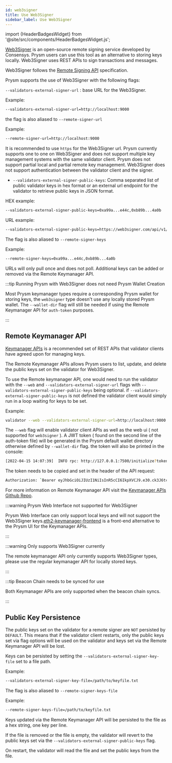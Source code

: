 ```yaml
---
id: web3signer
title: Use Web3Signer
sidebar_label: Use Web3Signer
---
```


import {HeaderBadgesWidget} from '@site/src/components/HeaderBadgesWidget.js';

<HeaderBadgesWidget />

[Web3Signer](https://github.com/ConsenSys/web3signer) is an open-source remote signing service developed by Consensys. Prysm users can use this tool as an alternative to storing keys locally. Web3Signer uses REST APIs to sign transactions and messages.

Web3Signer follows the [Remote Signing API](https://github.com/ethereum/remote-signing-api) specification.

Prysm supports the use of Web3Signer with the following flags:

`--validators-external-signer-url` : base URL for the Web3Signer.

Example:

```sh
--validators-external-signer-url=http://localhost:9000
```

the flag is also aliased to `--remote-signer-url`

Example:

```sh
--remote-signer-url=http://localhost:9000
```

It is recommended to use `https` for the Web3Signer url. Prysm currently supports one to one on Web3Signer and does not support multiple key management systems with the same validator client. Prysm does not support partial local and partial remote key management. Web3Signer does not support authentication between the validator client and the signer.


- `--validators-external-signer-public-keys`: Comma separated list of public validator keys in hex format or an external url endpoint for the validator to retrieve public keys in JSON format.

HEX example:

```sh
--validators-external-signer-public-keys=0xa99a...e44c,0xb89b...4a0b
```

URL example:

```sh
--validators-external-signer-public-keys=https://web3signer.com/api/v1/eth2/publicKeys
```

The flag is also aliased to `--remote-signer-keys`

Example:

```sh
--remote-signer-keys=0xa99a...e44c,0xb89b...4a0b
```

URLs will only pull once and does not poll. Additional keys can be added or removed via the Remote Keymanager API.

:::tip Running Prysm with Web3Signer does not need Prysm Wallet Creation

Most Prysm keymanager types require a corresponding Prysm wallet for storing keys, the `web3signer` type doesn't use any locally stored Prysm wallet.
The `--wallet-dir` flag will still be needed if using the Remote Keymanager API for `auth-token` purposes.

:::

## Remote Keymanager API 

[Keymanager APIs](https://github.com/ethereum/keymanager-APIs) is a recommended set of REST APIs that validator clients have agreed upon for managing keys.

The Remote Keymanager APIs allows Prysm users to list, update, and delete the public keys set on the validator for Web3Signer.

To use the Remote keymanager API, one would need to run the validator with the `--web` and `--validators-external-signer-url` flags with `--validators-external-signer-public-keys` being optional. 
if `--validators-external-signer-public-keys` is not defined the validator client would simply run in a loop waiting for keys to be set. 

Example:

```sh
validator --web --validators-external-signer-url=http://localhost:9000
```

The `--web` flag will enable validator client APIs as well as the web ui ( not supported for `web3signer` ). A JWT token ( found on the second line of the auth-token file) will be generated in the Prysm default wallet directory otherwise defined by `--wallet-dir` flag. the token will also be printed in the console:

```sh
[2022-04-15 14:07:39]  INFO rpc: http://127.0.0.1:7500/initialize?token=eyJhbGciOiJIUzI1NiIsInR5cCI6IkpXVCJ9.e30.ck3J6tcvHcI74IiFjyJqcBH-MmNAq-fMr0ncyZkGvFM
```

The token needs to be copied and set in the header of the API request:

```sh
Authorization: `Bearer eyJhbGciOiJIUzI1NiIsInR5cCI6IkpXVCJ9.e30.ck3J6tcvHcI74IiFjyJqcBH-MmNAq-fMr0ncyZkGvFM`
```

For more information on Remote Keymanager API visit the [Keymanager APIs Github Repo](https://github.com/ethereum/keymanager-APIs).

:::warning Prysm Web Interface not supported for Web3Signer

Prysm Web Interface can only support local keys and will not support the Web3Signer keys.[eth2-keymanager-frontend](https://github.com/joaquim-verges/eth2-keymanager-frontend) is a front-end alternative to the Prysm UI for the Keymanager APIs.

:::


:::warning Only supports Web3Signer currently

The remote keymanager API only currently supports Web3Signer types, please use the regular keymanager API for locally stored keys.

:::


:::tip Beacon Chain needs to be synced for use

Both Keymanager APIs are only supported when the beacon chain syncs.

:::

## Public Key Persistence

The public keys set on the validator for a remote signer are `NOT` persisted by `DEFAULT`. 
This means that if the validator client restarts, only the public keys set via flag options will be used on the validator and keys set via the Remote Keymanager API will be lost.

Keys can be persisted by setting the `--validators-external-signer-key-file` set to a file path.

Example:

```sh
--validators-external-signer-key-file=/path/to/keyfile.txt
```

The flag is also aliased to `--remote-signer-keys-file`

Example:

```sh
--remote-signer-keys-file=/path/to/keyfile.txt
```

Keys updated via the Remote Keymanager API will be persisted to the file as a hex string, one key per line.

If the file is removed or the file is empty, the validator will revert to the public keys set via the `--validators-external-signer-public-keys` flag.

On restart, the validator will read the file and set the public keys from the file.
